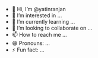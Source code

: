 - 👋 Hi, I’m @yatinranjan
- 👀 I’m interested in ...
- 🌱 I’m currently learning ...
- 💞️ I’m looking to collaborate on ...
- 📫 How to reach me ...
- 😄 Pronouns: ...
- ⚡ Fun fact: ...

<!---
yatinranjan/yatinranjan is a ✨ special ✨ repository because its `README.md` (this file) appears on your GitHub profile.
You can click the Preview link to take a look at your changes.
--->
